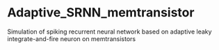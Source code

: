 # Adaptive_SRNN_memtransistor
Simulation of spiking recurrent neural network based on adaptive leaky integrate-and-fire neuron on memtransistors
